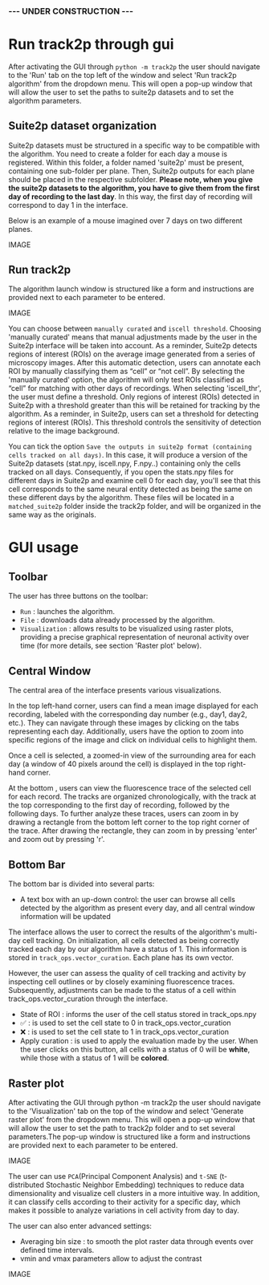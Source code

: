 ### --- UNDER CONSTRUCTION ---

# Run track2p through gui 

After activating the GUI through `python -m track2p` the user should navigate to the 'Run' tab on the top left of the window and select 'Run track2p algorithm' from the dropdown menu. This will open a pop-up window that will allow the user to set the paths to suite2p datasets and to set the algorithm parameters.

## Suite2p dataset organization

Suite2p datasets must be structured in a specific way to be compatible with the algorithm. You need to create a folder for each day a mouse is registered. Within this folder, a folder named 'suite2p' must be present, containing one sub-folder per plane. Then, Suite2p outputs for each plane should be placed in the respective subfolder. **Please note, when you give the suite2p datasets to the algorithm, you have to give them from the first day of recording to the last day**. In this way, the first day of recording will correspond to day 1 in the interface. 

Below is an example of a mouse imagined over 7 days on two different planes. 

IMAGE

## Run track2p

The algorithm launch window is structured like a form and instructions are provided next to each parameter to be entered.

IMAGE

You can choose between `manually curated` and `iscell threshold`. Choosing 'manually curated' means that manual adjustments made by the user in the Suite2p interface will be taken into account. As a reminder, Suite2p detects regions of interest (ROIs) on the average image generated from a series of microscopy images. After this automatic detection, users can annotate each ROI by manually classifying them as “cell” or “not cell”. By selecting the 'manually curated' option, the algorithm will only test ROIs classified as “cell” for matching with other days of recordings. When selecting 'iscell_thr', the user must define a threshold. Only regions of interest (ROIs) detected in Suite2p with a threshold greater than this will be retained for tracking by the algorithm. As a reminder, in Suite2p, users can set a threshold for detecting regions of interest (ROIs). This threshold controls the sensitivity of detection relative to the image background.

You can tick the option `Save the outputs in suite2p format (containing cells tracked on all days)`. In this case, it will produce a version of the Suite2p datasets (stat.npy, iscell.npy, F.npy..) containing only the cells tracked on all days. Consequently, if you open the stats.npy files for different days in Suite2p and examine cell 0 for each day, you'll see that this cell corresponds to the same neural entity detected as being the same on these different days by the algorithm. These files will be located in a  `matched_suite2p` folder inside the track2p folder, and will be organized in the same way as the originals.

# GUI usage

## Toolbar

The user has three buttons on the toolbar:

- `Run` : launches the algorithm.
- `File` : downloads data already processed by the algorithm.
- `Visualization` : allows results to be visualized using raster plots, providing a precise graphical representation of neuronal activity over time (for more details, see section 'Raster plot' below).

## Central Window

The central area of the interface presents various visualizations.

In the top left-hand corner, users can find a mean image displayed for each recording, labeled with the corresponding day number (e.g., day1, day2, etc.). They can navigate through these images by clicking on the tabs representing each day. Additionally, users have the option to zoom into specific regions of the image and click on individual cells to highlight them.

Once a cell is selected, a zoomed-in view of the surrounding area for each day (a window of 40 pixels around the cell) is displayed in the top right-hand corner.

At the bottom , users can view the fluorescence trace of the selected cell for each record. The tracks are organized chronologically, with the track at the top corresponding to the first day of recording, followed by the following days. To further analyze these traces, users can zoom in by drawing a rectangle from the bottom left corner to the top right corner of the trace. After drawing the rectangle, they can zoom in by pressing 'enter' and zoom out by pressing 'r'.


## Bottom Bar

The bottom bar is divided into several parts:

- A text box with an up-down control: the user can browse all cells detected by the algorithm as present every day, and all central window information will be updated

The interface allows the user to correct the results of the algorithm's multi-day cell tracking. On initialization, all cells detected as being correctly tracked each day by our algorithm have a status of 1. This information is stored in `track_ops.vector_curation`. Each plane has its own vector.

However, the user can assess the quality of cell tracking and activity by inspecting cell outlines or by closely examining fluorescence traces. Subsequently, adjustments can be made to the status of a cell within track_ops.vector_curation through the interface.

- State of ROI : informs the user of the cell status stored in track_ops.npy
- ✅ : is used to set the cell state to 0 in track_ops.vector_curation
- ❌ : is used to set the cell state to 1 in track_ops.vector_curation
- Apply curation : is used to apply the evaluation made by the user. When the user clicks on this button, all cells with a status of 0 will be **white**, while those with a status of 1 will be **colored**. 


## Raster plot 

After activating the GUI through python -m track2p the user should navigate to the 'Visualization' tab on the top of the window and select 'Generate raster plot' from the dropdown menu. This will open a pop-up window that will allow the user to set the path to track2p folder and to set several parameters.The pop-up window is structured like a form and instructions are provided next to each parameter to be entered.

IMAGE 

The user can use `PCA`(Principal Component Analysis) and `t-SNE` (t-distributed Stochastic Neighbor Embedding) techniques to reduce data dimensionality and visualize cell clusters in a more intuitive way.  In addition, it can classify cells according to their activity for a specific day, which makes it possible to analyze variations in cell activity from day to day.

The user can also enter advanced settings:

- Averaging bin size : to smooth the plot raster data through events over defined time intervals.
- vmin and vmax parameters allow to adjust the contrast

IMAGE
  
